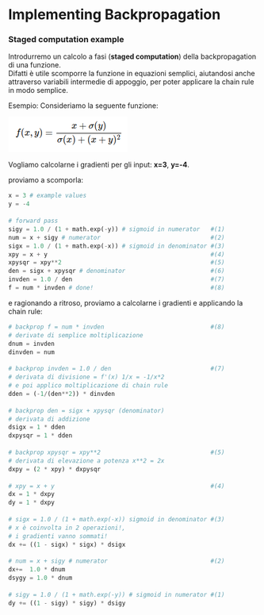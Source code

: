 # Implementing Backpropagation

### Staged computation example
Introdurremo un calcolo a fasi (**staged computation**) della backpropagation di una funzione.  
Difatti è utile scomporre la funzione in equazioni semplici, aiutandosi anche attraverso variabili intermedie di appoggio,
per poter applicare la chain rule in modo semplice.

Esempio:  Consideriamo la seguente funzione:

![fun12](../images/fun12.png) 

Vogliamo calcolarne i gradienti per gli input: **x=3**, **y=-4**.

proviamo a scomporla:  
```py
x = 3 # example values
y = -4

# forward pass
sigy = 1.0 / (1 + math.exp(-y)) # sigmoid in numerator   #(1)
num = x + sigy # numerator                               #(2)
sigx = 1.0 / (1 + math.exp(-x)) # sigmoid in denominator #(3)
xpy = x + y                                              #(4)
xpysqr = xpy**2                                          #(5)
den = sigx + xpysqr # denominator                        #(6)
invden = 1.0 / den                                       #(7)
f = num * invden # done!                                 #(8)               
``` 
e ragionando a ritroso, proviamo a calcolarne i gradienti e applicando la chain rule:

```py
# backprop f = num * invden                              #(8) 
# derivate di semplice moltiplicazione
dnum = invden
dinvden = num

# backprop invden = 1.0 / den                            #(7)
# derivata di divisione = f'(x) 1/x = -1/x*2 
# e poi applico moltiplicazione di chain rule
dden = (-1/(den**2)) * dinvden

# backprop den = sigx + xpysqr (denominator)
# derivata di addizione 
dsigx = 1 * dden
dxpysqr = 1 * dden

# backprop xpysqr = xpy**2                               #(5)
# derivata di elevazione a potenza x**2 = 2x
dxpy = (2 * xpy) * dxpysqr

# xpy = x + y                                            #(4)
dx = 1 * dxpy
dy = 1 * dxpy

# sigx = 1.0 / (1 + math.exp(-x)) sigmoid in denominator #(3)
# x è coinvolta in 2 operazioni!,
# i gradienti vanno sommati!
dx += ((1 - sigx) * sigx) * dsigx

# num = x + sigy # numerator                             #(2)
dx+=  1.0 * dnum
dsygy = 1.0 * dnum

# sigy = 1.0 / (1 + math.exp(-y)) # sigmoid in numerator #(1)
dy += ((1 - sigy) * sigy) * dsigy
```  


